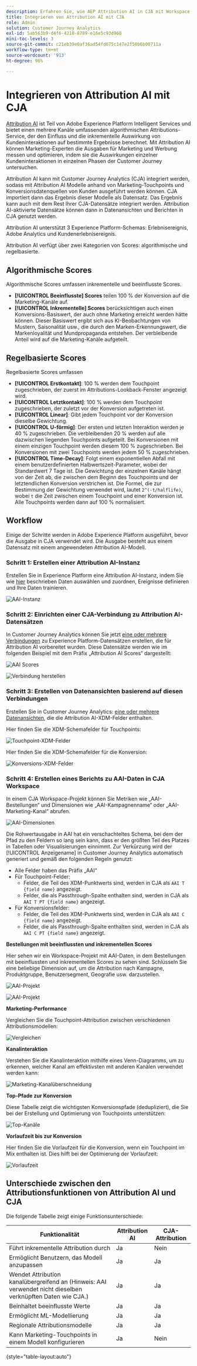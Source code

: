 ```yaml
---
description: Erfahren Sie, wie AEP Attribution AI in CJA mit Workspace integriert wird.
title: Integrieren von Attribution AI mit CJA
role: Admin
solution: Customer Journey Analytics
exl-id: 5ab563b9-d4f6-4210-8789-e16e5c93d968
mini-toc-levels: 3
source-git-commit: c21eb39e0af36ad54fd675c147e2f50b6b00711a
workflow-type: tm+mt
source-wordcount: '913'
ht-degree: 96%

---
```


# Integrieren von Attribution AI mit CJA

[Attribution AI](https://experienceleague.adobe.com/docs/experience-platform/intelligent-services/attribution-ai/overview.html?lang=de) ist Teil von Adobe Experience Platform Intelligent Services und bietet einen mehrere Kanäle umfassenden algorithmischen Attributions-Service, der den Einfluss und die inkrementelle Auswirkung von Kundeninteraktionen auf bestimmte Ergebnisse berechnet. Mit Attribution AI können Marketing-Experten die Ausgaben für Marketing und Werbung messen und optimieren, indem sie die Auswirkungen einzelner Kundeninteraktionen in einzelnen Phasen der Customer Journey untersuchen.

Attribution AI kann mit Customer Journey Analytics (CJA) integriert werden, sodass mit Attribution AI Modelle anhand von Marketing-Touchpoints und Konversionsdatenquellen von Kunden ausgeführt werden können. CJA importiert dann das Ergebnis dieser Modelle als Datensatz. Das Ergebnis kann auch mit dem Rest Ihrer CJA-Datensätze integriert werden. Attribution AI-aktivierte Datensätze können dann in Datenansichten und Berichten in CJA genutzt werden.

Attribution AI unterstützt 3 Experience Platform-Schemas: Erlebnisereignis, Adobe Analytics und Kundenerlebnisereignis.

Attribution AI verfügt über zwei Kategorien von Scores: algorithmische und regelbasierte.

## Algorithmische Scores

Algorithmische Scores umfassen inkrementelle und beeinflusste Scores.

* **[!UICONTROL Beeinflusste] Scores** teilen 100 % der Konversion auf die Marketing-Kanäle auf.
* **[!UICONTROL Inkrementelle] Scores** berücksichtigen auch einen Konversions-Basiswert, der auch ohne Marketing erreicht werden hätte können. Dieser Basiswert ergibt sich aus KI-Beobachtungen von Mustern, Saisonalität usw., die durch den Marken-Erkennungswert, die Markenloyalität und Mundpropaganda entstehen. Der verbleibende Anteil wird auf die Marketing-Kanäle aufgeteilt.

## Regelbasierte Scores

Regelbasierte Scores umfassen

* **[!UICONTROL Erstkontakt]**: 100 % werden dem Touchpoint zugeschrieben, der zuerst im Attributions-Lookback-Fenster angezeigt wird.
* **[!UICONTROL Letztkontakt]**: 100 % werden dem Touchpoint zugeschrieben, der zuletzt vor der Konversion aufgetreten ist.
* **[!UICONTROL Linear]**: Gibt jedem Touchpoint vor der Konversion dieselbe Gewichtung.
* **[!UICONTROL U-förmig]**: Der ersten und letzten Interaktion werden je 40 % zugeschrieben. Die verbleibenden 20 % werden auf alle dazwischen liegenden Touchpoints aufgeteilt. Bei Konversionen mit einem einzigen Touchpoint werden diesem 100 % zugeschrieben. Bei Konversionen mit zwei Touchpoints werden jedem 50 % zugeschrieben.
* **[!UICONTROL Time-Decay]**: Folgt einem exponentiellen Abfall mit einem benutzerdefinierten Halbwertszeit-Parameter, wobei der Standardwert 7 Tage ist. Die Gewichtung der einzelnen Kanäle hängt von der Zeit ab, die zwischen dem Beginn des Touchpoints und der letztendlichen Konversion verstrichen ist. Die Formel, die zur Bestimmung der Gewichtung verwendet wird, lautet `2^(-t/halflife)`, wobei `t` die Zeit zwischen einem Touchpoint und einer Konversion ist. Alle Touchpoints werden dann auf 100 % normalisiert.

## Workflow

Einige der Schritte werden in Adobe Experience Platform ausgeführt, bevor die Ausgabe in CJA verwendet wird. Die Ausgabe besteht aus einem Datensatz mit einem angewendeten Attribution AI-Modell.

### Schritt 1: Erstellen einer Attribution AI-Instanz

Erstellen Sie in Experience Platform eine Attribution AI-Instanz, indem Sie wie [hier](https://experienceleague.adobe.com/docs/experience-platform/intelligent-services/attribution-ai/user-guide.html?lang=de) beschrieben Daten auswählen und zuordnen, Ereignisse definieren und Ihre Daten trainieren.

![AAI-Instanz](assets/aai-instance.png)

### Schritt 2: Einrichten einer CJA-Verbindung zu Attribution AI-Datensätzen

In Customer Journey Analytics können Sie jetzt [eine oder mehrere Verbindungen](/help/connections/create-connection.md) zu Experience Platform-Datensätzen erstellen, die für Attribution AI vorbereitet wurden. Diese Datensätze werden wie im folgenden Beispiel mit dem Präfix „Attribution AI Scores“ dargestellt:

![AAI Scores](assets/aai-scores.png)

![Verbindung herstellen](assets/aai-create-connection.png)

### Schritt 3: Erstellen von Datenansichten basierend auf diesen Verbindungen

Erstellen Sie in Customer Journey Analytics: [eine oder mehrere Datenansichten](/help/data-views/create-dataview.md), die die Attribution AI-XDM-Felder enthalten.

Hier finden Sie die XDM-Schemafelder für Touchpoints:

![Touchpoint-XDM-Felder](assets/touchpoint-fields.png)

Hier finden Sie die XDM-Schemafelder für die Konversion:

![Konversions-XDM-Felder](assets/conversion-fields.png)

### Schritt 4: Erstellen eines Berichts zu AAI-Daten in CJA Workspace

In einem CJA Workspace-Projekt können Sie Metriken wie „AAI-Bestellungen“ und Dimensionen wie „AAI-Kampagnenname“ oder „AAI-Marketing-Kanal“ abrufen.

![AAI-Dimensionen](assets/aai-dims.png)

Die Rohwertausgabe in AAI hat ein verschachteltes Schema, bei dem der Pfad zu den Feldern so lang sein kann, dass er den größten Teil des Platzes in Tabellen oder Visualisierungen einnimmt. Zur Verkürzung wird der [!UICONTROL Anzeigename] in Customer Journey Analytics automatisch generiert und gemäß den folgenden Regeln genutzt:

* Alle Felder haben das Präfix „AAI“
* Für Touchpoint-Felder:
   * Felder, die Teil des XDM-Punktwerts sind, werden in CJA als `AAI T {field name}` angezeigt.
   * Felder, die als Passthrough-Spalte enthalten sind, werden in CJA als `AAI T PT {field name}` angezeigt.
* Für Konversionsfelder:
   * Felder, die Teil des XDM-Punktwerts sind, werden in CJA als `AAI C {field name}` angezeigt.
   * Felder, die als Passthrough-Spalte enthalten sind, werden in CJA als `AAI C PT {field name}` angezeigt.

**Bestellungen mit beeinflussten und inkrementellen Scores**

Hier sehen wir ein Workspace-Projekt mit AAI-Daten, in dem Bestellungen mit beeinflussten und inkrementellen Scores zu sehen sind. Schlüsseln Sie eine beliebige Dimension auf, um die Attribution nach Kampagne, Produktgruppe, Benutzersegment, Geografie usw. darzustellen.

![AAI-Projekt](assets/aai-project.png)

![AAI-Projekt](assets/aai-project2.png)

**Marketing-Performance**

Vergleichen Sie die Touchpoint-Attribution zwischen verschiedenen Attributionsmodellen:

![Vergleichen](assets/compare.png)

**Kanalinteraktion**

Verstehen Sie die Kanalinteraktion mithilfe eines Venn-Diagramms, um zu erkennen, welcher Kanal am effektivsten mit anderen Kanälen verwendet werden kann:

![Marketing-Kanalüberschneidung](assets/mc-overlap.png)

**Top-Pfade zur Konversion**

Diese Tabelle zeigt die wichtigsten Konversionspfade (dedupliziert), die Sie bei der Erstellung und Optimierung von Touchpoints unterstützen:

![Top-Kanäle](assets/top-channels.png)

**Vorlaufzeit bis zur Konversion**

Hier finden Sie die Vorlaufzeit für die Konversion, wenn ein Touchpoint im Mix enthalten ist. Dies hilft bei der Optimierung der Vorlaufzeit:

![Vorlaufzeit](assets/lead-time.png)

## Unterschiede zwischen den Attributionsfunktionen von Attribution AI und CJA

Die folgende Tabelle zeigt einige Funktionsunterschiede:

| Funktionalität | Attribution AI | CJA-Attribution |
| --- | --- | --- |
| Führt inkrementelle Attribution durch | Ja | Nein |
| Ermöglicht Benutzern, das Modell anzupassen | Ja | Ja |
| Wendet Attribution kanalübergreifend an (Hinweis: AAI verwendet nicht dieselben verknüpften Daten wie CJA.) | Ja | Ja |
| Beinhaltet beeinflusste Werte | Ja | Ja |
| Ermöglicht ML-Modellierung | Ja | Ja |
| Regionale Attributionsmodelle | Ja | Ja |
| Kann Marketing-Touchpoints in einem Modell konfigurieren | Ja | Nein |

{style="table-layout:auto"}

